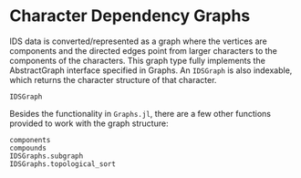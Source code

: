 # Character Dependency Graphs

IDS data is converted/represented as a graph where the vertices are components and the directed edges point from larger characters to the components of the characters. This graph type fully implements the AbstractGraph interface specified in Graphs. An `IDSGraph` is also indexable, which returns the character structure of that character.

```@docs
IDSGraph
```

Besides the functionality in `Graphs.jl`, there are a few other functions provided to work with the graph structure:

```@docs
components
compounds
IDSGraphs.subgraph
IDSGraphs.topological_sort
```
